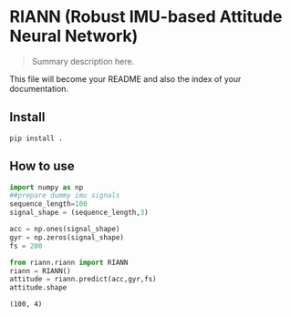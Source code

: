 # RIANN (Robust IMU-based Attitude Neural Network) 
> Summary description here.


This file will become your README and also the index of your documentation.

## Install

`pip install .`

## How to use

```python
import numpy as np
##prepare dummy imu signals
sequence_length=100
signal_shape = (sequence_length,3)

acc = np.ones(signal_shape)
gyr = np.zeros(signal_shape)
fs = 200
```

```python
from riann.riann import RIANN
riann = RIANN()
attitude = riann.predict(acc,gyr,fs)
attitude.shape
```




    (100, 4)


